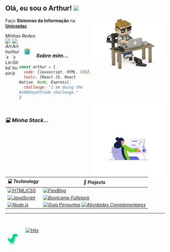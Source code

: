 <!-- HEADER -->
<h2> Olá, eu sou o Arthur! <img src="https://media.giphy.com/media/iH6b5GO3v2jMdHabiI/giphy.gif" width="50"></h2>

<!-- GIF RIGHT -->
<img align='right' src="./giphy.gif" width="230">

<!-- EDUCATION -->
<p>Faço <strong>Sistemas da Informação</strong> na <a href="https://uniceplac.com.br/"><strong>Uniceplac</strong></a><p>
    
<!-- SOCIAL MEDIAS -->
<p><em>Minhas Redes:</a>
<br>
<a href="https://www.linkedin.com/in/o-arthur-meireles/">
  <img align="left" alt="Arthur´s Linkdein" width="22px" src="https://cdn.jsdelivr.net/npm/simple-icons@v3/icons/linkedin.svg" />
</a>
<a href="https://github.com/arthur-meireles">
  <img align="left" alt="Arthur´s  Github" width="22px" src="https://cdn.jsdelivr.net/npm/simple-icons@v3/icons/github.svg" />
</a>

<!-- ABOUT ME -->
<p align="center"><h3><img src="./icon.gif" width="50"> Sobre mim... </h3><p>
    
```javascript
const arthur = {
  code: [Javascript, HTML, CSS],
  tools: [React JS, React Native, Node, Express],
  challenge: "I am doing the #100DaysOfCode challenge."
}
```
<img align='right' src="./coding.gif" width="230">
<br>
<!-- MY TECH STACK -->
<p align="center"><h3>💻 Minha Stack... </h3><p>
    
| 💻 **Technology** | 🚀 **Projects** |
|-|-|
| [![HTML/CSS](https://img.shields.io/static/v1?label=&message=HTML&color=ff751a&logo=HTML5&logoColor=FFFFFF)](https://developer.mozilla.org/en-US/docs/Web/Guide/HTML/HTML5) | [![FlexBlog](https://img.shields.io/static/v1?label=FlexBlog&message=%20&color=000605&logo=github&logoColor=white&labelColor=000605)](https://github.com/arthur-meireles/FlexBlog) |
| [![JavaScript](https://img.shields.io/static/v1?label=&message=JavaScript&color=F1E05A&logo=javascript&logoColor=FFFFFF)](https://developer.mozilla.org/en-US/docs/Web/JavaScript) | [![Bootcamp Fullstack](https://img.shields.io/static/v1?label=BootcampFullstack&message=%20&color=000605&logo=github&logoColor=white&labelColor=000605)](https://github.com/arthur-meireles/bootcamp_fullstack) |
| [![Node.js](https://img.shields.io/static/v1?label=&message=Node.js&color=47d147&logo=node.js&logoColor=FFFFFF)](https://nodejs.org/en/) | [![Guia Perguntas](https://img.shields.io/static/v1?GuiaPerguntas&message=%20&color=000605&logo=github&logoColor=white&labelColor=000605)](https://github.com/arthur-meireles/GuiaPerguntas) [![Atividades Complementares](https://img.shields.io/static/v1?AtividadesComplementares&message=%20&color=000605&logo=github&logoColor=white&labelColor=000605)](https://github.com/arthur-meireles/estagiosupervisionado) |
<!-- FOOTER -->
---
<br>
<p><img align='left' src="./dino.gif" width="64">
    
[![Hits](https://hits.seeyoufarm.com/api/count/incr/badge.svg?url=https%3A%2F%2Fgithub.com%2Farthur-meireles%2Farthur-meireles&count_bg=%239327F9&title_bg=%23555555&icon=apachecassandra.svg&icon_color=%23E7E7E7&title=hits&edge_flat=false)](https://hits.seeyoufarm.com)

</p>

